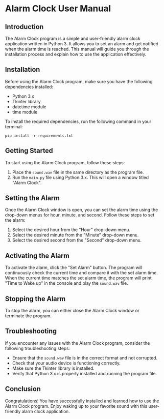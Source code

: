 # Alarm Clock User Manual

## Introduction
The Alarm Clock program is a simple and user-friendly alarm clock application written in Python 3. It allows you to set an alarm and get notified when the alarm time is reached. This manual will guide you through the installation process and explain how to use the application effectively.

## Installation
Before using the Alarm Clock program, make sure you have the following dependencies installed:

- Python 3.x
- Tkinter library
- datetime module
- time module

To install the required dependencies, run the following command in your terminal:

```
pip install -r requirements.txt
```

## Getting Started
To start using the Alarm Clock program, follow these steps:

1. Place the `sound.wav` file in the same directory as the program file.
2. Run the `main.py` file using Python 3.x. This will open a window titled "Alarm Clock".

## Setting the Alarm
Once the Alarm Clock window is open, you can set the alarm time using the drop-down menus for hour, minute, and second. Follow these steps to set the alarm:

1. Select the desired hour from the "Hour" drop-down menu.
2. Select the desired minute from the "Minute" drop-down menu.
3. Select the desired second from the "Second" drop-down menu.

## Activating the Alarm
To activate the alarm, click the "Set Alarm" button. The program will continuously check the current time and compare it with the set alarm time. When the current time matches the set alarm time, the program will print "Time to Wake up" in the console and play the `sound.wav` file.

## Stopping the Alarm
To stop the alarm, you can either close the Alarm Clock window or terminate the program.

## Troubleshooting
If you encounter any issues with the Alarm Clock program, consider the following troubleshooting steps:

- Ensure that the `sound.wav` file is in the correct format and not corrupted.
- Check that your audio device is functioning correctly.
- Make sure the Tkinter library is installed.
- Verify that Python 3.x is properly installed and running the program file.

## Conclusion
Congratulations! You have successfully installed and learned how to use the Alarm Clock program. Enjoy waking up to your favorite sound with this user-friendly alarm clock application.